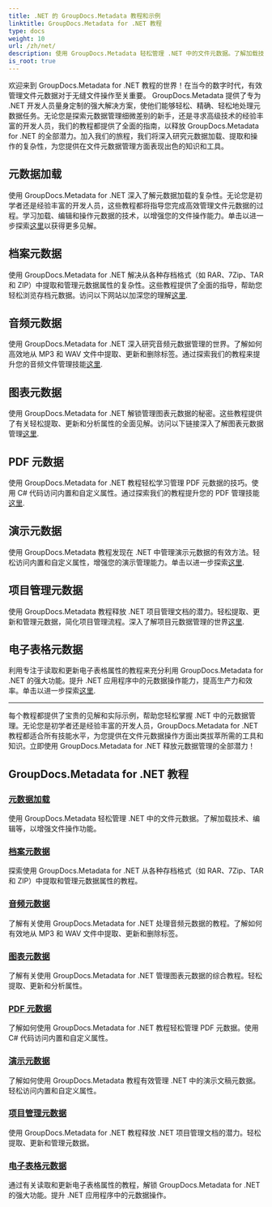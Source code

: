 ```yaml
---
title: .NET 的 GroupDocs.Metadata 教程和示例
linktitle: GroupDocs.Metadata for .NET 教程
type: docs
weight: 10
url: /zh/net/
description: 使用 GroupDocs.Metadata 轻松管理 .NET 中的文件元数据。了解加载技术、编辑等，以增强文件操作功能。
is_root: true
---
```

欢迎来到 GroupDocs.Metadata for .NET 教程的世界！在当今的数字时代，有效管理文件元数据对于无缝文件操作至关重要。 GroupDocs.Metadata 提供了专为 .NET 开发人员量身定制的强大解决方案，使他们能够轻松、精确、轻松地处理元数据任务。无论您是探索元数据管理细微差别的新手，还是寻求高级技术的经验丰富的开发人员，我们的教程都提供了全面的指南，以释放 GroupDocs.Metadata for .NET 的全部潜力。加入我们的旅程，我们将深入研究元数据加载、提取和操作的复杂性，为您提供在文件元数据管理方面表现出色的知识和工具。

## 元数据加载  
使用 GroupDocs.Metadata for .NET 深入了解元数据加载的复杂性。无论您是初学者还是经验丰富的开发人员，这些教程都将指导您完成高效管理文件元数据的过程。学习加载、编辑和操作元数据的技术，以增强您的文件操作能力。单击以进一步探索[这里](./metadata-loading/)以获得更多见解。

## 档案元数据  
使用 GroupDocs.Metadata for .NET 解决从各种存档格式（如 RAR、7Zip、TAR 和 ZIP）中提取和管理元数据属性的复杂性。这些教程提供了全面的指导，帮助您轻松浏览存档元数据。访问以下网站以加深您的理解[这里](./archive-metadata/).

## 音频元数据  
使用 GroupDocs.Metadata for .NET 深入研究音频元数据管理的世界。了解如何高效地从 MP3 和 WAV 文件中提取、更新和删除标签。通过探索我们的教程来提升您的音频文件管理技能[这里](./audio-metadata/).

## 图表元数据  
使用 GroupDocs.Metadata for .NET 解锁管理图表元数据的秘密。这些教程提供了有关轻松提取、更新和分析属性的全面见解。访问以下链接深入了解图表元数据管理[这里](./diagram-metadata/).

## PDF 元数据  
使用 GroupDocs.Metadata for .NET 教程轻松学习管理 PDF 元数据的技巧。使用 C# 代码访问内置和自定义属性。通过探索我们的教程提升您的 PDF 管理技能[这里](./pdf-metadata/).

## 演示元数据  
使用 GroupDocs.Metadata 教程发现在 .NET 中管理演示元数据的有效方法。轻松访问内置和自定义属性，增强您的演示管理能力。单击以进一步探索[这里](./presentation-metadata/).

## 项目管理元数据  
使用 GroupDocs.Metadata 教程释放 .NET 项目管理文档的潜力。轻松提取、更新和管理元数据，简化项目管理流程。深入了解项目元数据管理的世界[这里](./project-management-metadata/).

## 电子表格元数据  
利用专注于读取和更新电子表格属性的教程来充分利用 GroupDocs.Metadata for .NET 的强大功能。提升 .NET 应用程序中的元数据操作能力，提高生产力和效率。单击以进一步探索[这里](./spreadsheet-metadata/).

----
每个教程都提供了宝贵的见解和实际示例，帮助您轻松掌握 .NET 中的元数据管理。无论您是初学者还是经验丰富的开发人员，GroupDocs.Metadata for .NET 教程都适合所有技能水平，为您提供在文件元数据操作方面出类拔萃所需的工具和知识。立即使用 GroupDocs.Metadata for .NET 释放元数据管理的全部潜力！ 

## GroupDocs.Metadata for .NET 教程
### [元数据加载](./metadata-loading/)
使用 GroupDocs.Metadata 轻松管理 .NET 中的文件元数据。了解加载技术、编辑等，以增强文件操作功能。
### [档案元数据](./archive-metadata/)
探索使用 GroupDocs.Metadata for .NET 从各种存档格式（如 RAR、7Zip、TAR 和 ZIP）中提取和管理元数据属性的教程。
### [音频元数据](./audio-metadata/)
了解有关使用 GroupDocs.Metadata for .NET 处理音频元数据的教程。了解如何有效地从 MP3 和 WAV 文件中提取、更新和删除标签。
### [图表元数据](./diagram-metadata/)
了解有关使用 GroupDocs.Metadata for .NET 管理图表元数据的综合教程。轻松提取、更新和分析属性。
### [PDF 元数据](./pdf-metadata/)
了解如何使用 GroupDocs.Metadata for .NET 教程轻松管理 PDF 元数据。使用 C# 代码访问内置和自定义属性。
### [演示元数据](./presentation-metadata/)
了解如何使用 GroupDocs.Metadata 教程有效管理 .NET 中的演示文稿元数据。轻松访问内置和自定义属性。
### [项目管理元数据](./project-management-metadata/)
使用 GroupDocs.Metadata for .NET 教程释放 .NET 项目管理文档的潜力。轻松提取、更新和管理元数据。
### [电子表格元数据](./spreadsheet-metadata/)
通过有关读取和更新电子表格属性的教程，解锁 GroupDocs.Metadata for .NET 的强大功能。提升 .NET 应用程序中的元数据操作。